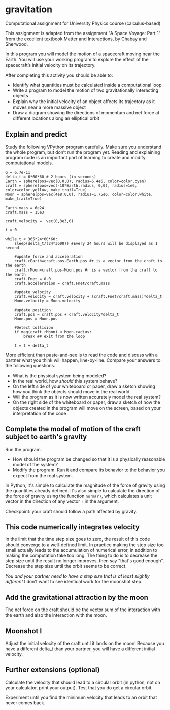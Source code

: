 # gravitation
Computational assignment for University Physics course (calculus-based)

This assignment is adapted from the assignment "A Space Voyage: Part 1" from the excellent textbook Matter and Interactions, by Chabay and Sherwood. 

In this program you will model the motion of a spacecraft moving near the Earth. You will use your working program to explore the eﬀect of the spacecraft’s initial velocity on its trajectory. 

After completing this activity you should be able to:
* Identify what quantities must be calculated inside a computational loop 
* Write a program to model the motion of two gravitationally interacting objects 
* Explain why the initial velocity of an object aﬀects its trajectory as it moves near a more massive object 
* Draw a diagram showing the directions of momentum and net force at diﬀerent locations along an elliptical orbit

## Explain and predict

Study the following VPython program carefully. Make sure you understand the whole program, but don’t run the program yet. Reading and explaining program code is an important part of learning to create and modify computational models.

```
G = 6.7e-11
delta_t = 6*60*60 # 2 hours (in seconds)
Earth = sphere(pos=vec(0,0,0), radius=6.4e6, color=color.cyan)
craft = sphere(pos=vec(-10*Earth.radius, 0,0), radius=1e6, color=color.yellow, make_trail=True)
Moon = sphere(pos=vec(4e8,0,0), radius=1.75e6, color=color.white, make_trail=True)

Earth.mass = 6e24
craft.mass = 15e3

craft.velocity =  vec(0,3e3,0)

t = 0

while t < 365*24*60*60:
    sleep(delta_t/(24*3600)) #Every 24 hours will be displayed as 1 second

    #update force and acceleration
    craft.rEarth=craft.pos-Earth.pos #r is a vector from the craft to the earth
    craft.rMoon=craft.pos-Moon.pos #r is a vector from the craft to the earth
    craft.Fnet = 0.0
    craft.acceleration = craft.Fnet/craft.mass

    #update velocity
    craft.velocity = craft.velocity + (craft.Fnet/craft.mass)*delta_t
    Moon.velocity = Moon.velocity
    
    #update position
    craft.pos = craft.pos + craft.velocity*delta_t
    Moon.pos = Moon.pos   
    
    #Detect collision
    if mag(craft.rMoon) < Moon.radius:
        break ## exit from the loop

    t = t + delta_t
```

More efficient than paste-and-see is to read the code and discuss with a partner what you think will happen, line-by-line. Compare your answers to the following questions.
* What is the physical system being modeled? 
* In the real world, how *should* this system behave? 
* On the left side of your whiteboard or paper, draw a sketch showing how you think the objects should move in the real world. 
* Will the program as it is now written accurately model the real system? 
* On the right side of the whiteboard or paper, draw a sketch of how the objects created in the program will move on the screen, based on your interpretation of the code

## Complete the model of motion of the craft subject to earth's gravity
Run the program. 
* How should the program be changed so that it is a physically reasonable model of the system? 
* Modify the program. Run it and compare its behavior to the behavior you expect from the real system.

In Python, it's simple to calculate the magnitude of the force of gravity using the quantities already defined. It's also simple to calculate the direction of the force of gravity using the function `norm(r)`, which calculates a unit vector in the direction of any vector `r` in the argument.

Checkpoint: your craft should follow a path affected by gravity.

## This code numerically integrates velocity
In the limit that the time step size goes to zero, the result of this code should converge to a well-defined limit. In practice making the step size too small actually leads to the accumulation of numerical error, in addition to making the computation take too long. The thing to do is to decrease the step size until the result no longer improves, then say "that's good enough". Decrease the step size until the orbit seems to be correct.

*You and your partner need to have a step size that is at least slightly different* I don't want to see identical work for the moonshot step.

## Add the gravitational attraction by the moon
The net force on the craft should be the vector sum of the interaction with the earth and also the interaction with the moon.

## Moonshot I

Adjust the initial velocity of the craft until it lands on the moon! Because you have a different delta_t than your partner, you will have a different initial velocity.

## Further extensions (optional)

Calculate the velocity that should lead to a circular orbit (in python, not on your calculator, print your output). Test that you do get a circular orbit.

Experiment until you find the minimum velocity that leads to an orbit that never comes back. 
